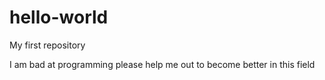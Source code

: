 # hello-world
My first repository

I am bad at programming please help me out to become better in this field

